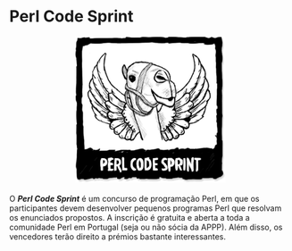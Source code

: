 
# Perl Code Sprint

<img alt="perlcodesprint.png" src="../imgs/perlcodesprint.png" class="mt-image-center" style="text-align: center; display: block; margin: 0pt auto 20px;" height="262" width="269" /> <div>O <i><b>Perl Code Sprint</b></i> é um concurso de programação Perl, em que os participantes devem desenvolver pequenos programas Perl que resolvam os enunciados propostos. A inscrição é gratuita e aberta a toda a comunidade Perl em Portugal (seja ou não sócia da APPP). Além disso, os vencedores terão direito a prémios bastante interessantes.<br /></div>

